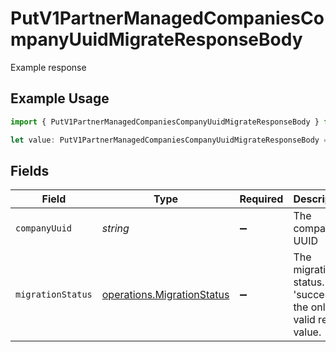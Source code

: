 # PutV1PartnerManagedCompaniesCompanyUuidMigrateResponseBody

Example response

## Example Usage

```typescript
import { PutV1PartnerManagedCompaniesCompanyUuidMigrateResponseBody } from "openapi/models/operations";

let value: PutV1PartnerManagedCompaniesCompanyUuidMigrateResponseBody = {};
```

## Fields

| Field                                                                    | Type                                                                     | Required                                                                 | Description                                                              |
| ------------------------------------------------------------------------ | ------------------------------------------------------------------------ | ------------------------------------------------------------------------ | ------------------------------------------------------------------------ |
| `companyUuid`                                                            | *string*                                                                 | :heavy_minus_sign:                                                       | The company UUID                                                         |
| `migrationStatus`                                                        | [operations.MigrationStatus](../../models/operations/migrationstatus.md) | :heavy_minus_sign:                                                       | The migration status. 'success' is the only valid return value.          |